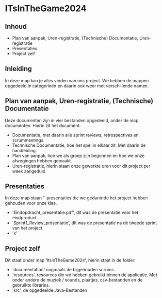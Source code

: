 # ITsInTheGame2024
## Inhoud
- Plan van aanpak, Uren-registratie, (Technische) Documentatie, Uren-registratie
- Presentaties
- Project zelf
## Inleiding
In deze map kan je alles vinden van ons project.
We hebben de mappen opgedeeld in categorieën en 
daarin ook weer met verschillende namen.
## Plan van aanpak, Uren-registratie, (Technische) Documentatie
Deze documenten zijn in vier bestanden opgedeeld, 
onder de map documenten. Hierin zit het document:
- Documentatie, met daarin alle sprint reviews, retrospectives en scrummeetings.
- Technische Documentatie, hoe het spel in elkaar zit. Met daarin de handleiding.
- Plan van aanpak, hoe we als groep zijn begonnen 
  en hoe we onze afwegingen hebben gemaakt.
- Uren-registratie, hierin staan onze gewerkte uren voor dit project 
  per week aangeduid.
## Presentaties
In deze map staan '' presentaties die we gedurende het project hebben gehouden
voor onze klas. 
- 'Eindopdracht_presentatie.pdf', dit was de presentatie voor het eindproduct.
- 'Sprint1_Review_presentatie', dit was de presentatie 
   na de tweede sprint van het project. 
- 'x'
## Project zelf
Dit staat onder map 'ItsInTheGame2024', hierin staat in de folder:
- 'documentation' nogmaals de bijgehouden scrums.
- 'resources', resources die we hebben gebruikt binnen de applicatie.
   Met onder andere de muziek / sounds, plaatjes, csv-bestanden en de gebruikte libraries.
- 'src', de opgedeelde Java-Bestanden